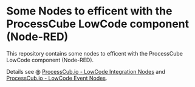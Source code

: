 # Some Nodes to efficent with the ProcessCube LowCode component (Node-RED)

This repository contains some nodes to efficent with the ProcessCube LowCode component (Node-RED).

Details see @ [ProcessCub.io - LowCode Integration Nodes](https://processcube.io/docs/node-red/integration-nodes) and [ProcessCub.io - LowCode Event Nodes](https://processcube.io/docs/node-red/event-nodes).
